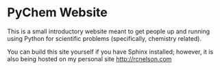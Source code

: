 # PyChem Website

This is a small introductory website meant to get people up and running using
Python for scientific problems (specifically, chemistry related).

You can build this site yourself if you have Sphinx installed; however, it is
also being hosted on my personal site http://rcnelson.com


